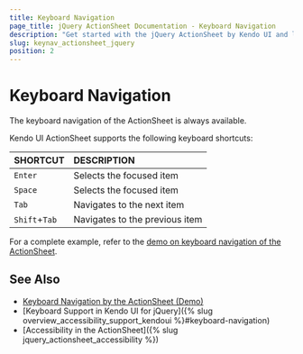```yaml
---
title: Keyboard Navigation
page_title: jQuery ActionSheet Documentation - Keyboard Navigation
description: "Get started with the jQuery ActionSheet by Kendo UI and learn about the accessibility support it provides through its keyboard navigation functionality."
slug: keynav_actionsheet_jquery
position: 2
---
```


# Keyboard Navigation

The keyboard navigation of the ActionSheet is always available.

Kendo UI ActionSheet supports the following keyboard shortcuts:

| SHORTCUT						| DESCRIPTION				                                                        |
|:---                 |:---                                                                                |
| `Enter`             | Selects the focused item|
| `Space`             | Selects the focused item|
| `Tab`               | Navigates to the next item|
| `Shift`+`Tab`    | Navigates to the previous item|

For a complete example, refer to the [demo on keyboard navigation of the ActionSheet](https://demos.telerik.com/kendo-ui/actionsheet/keyboard-navigation).

## See Also

* [Keyboard Navigation by the ActionSheet (Demo)](https://demos.telerik.com/kendo-ui/actionsheet/keyboard-navigation)
* [Keyboard Support in Kendo UI for jQuery]({% slug overview_accessibility_support_kendoui %}#keyboard-navigation)
* [Accessibility in the ActionSheet]({% slug jquery_actionsheet_accessibility %})
